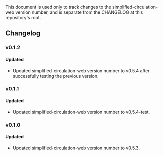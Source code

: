 This document is used only to track changes to the simplified-circulation-web
version number, and is separate from the CHANGELOG at this repository's root.

## Changelog

### v0.1.2

#### Updated

- Updated simplified-circulation-web version number to v0.5.4 after successfully
  testing the previous version.

### v0.1.1

#### Updated

- Updated simplified-circulation-web version number to v0.5.4-test.

### v0.1.0

#### Updated

- Updated simplified-circulation-web version number to v0.5.3.
